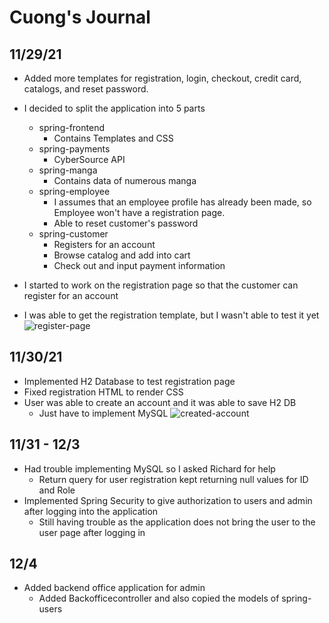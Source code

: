 # Cuong's Journal

## 11/29/21
* Added more templates for registration, login, checkout, credit card, catalogs, and reset password.

* I decided to split the application into 5 parts
    * spring-frontend
        * Contains Templates and CSS
    * spring-payments
        * CyberSource API
    * spring-manga
        * Contains data of numerous manga
    * spring-employee
        * I assumes that an employee profile has already been made, so Employee won't have a registration page.
        * Able to reset customer's password
    * spring-customer
        * Registers for an account
        * Browse catalog and add into cart
        * Check out and input payment information

* I started to work on the registration page so that the customer can register for an account
* I was able to get the registration template, but I wasn't able to test it yet
![register-page](./images/register-page.png)


## 11/30/21
* Implemented H2 Database to test registration page
* Fixed registration HTML to render CSS
* User was able to create an account and it was able to save H2 DB
    * Just have to implement MySQL
![created-account](./images/account-created.png)

## 11/31 - 12/3
* Had trouble implementing MySQL so I asked Richard for help
    * Return query for user registration kept returning null values for ID and Role
* Implemented Spring Security to give authorization to users and admin after logging into the application
    * Still having trouble as the application does not bring the user to the user page after logging in

## 12/4
* Added backend office application for admin
    * Added Backofficecontroller and also copied the models of spring-users
